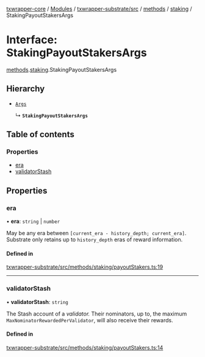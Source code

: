 [txwrapper-core](../README.md) / [Modules](../modules.md) / [txwrapper-substrate/src](../modules/txwrapper_substrate_src.md) / [methods](../modules/txwrapper_substrate_src.methods.md) / [staking](../modules/txwrapper_substrate_src.methods.staking.md) / StakingPayoutStakersArgs

# Interface: StakingPayoutStakersArgs

[methods](../modules/txwrapper_substrate_src.methods.md).[staking](../modules/txwrapper_substrate_src.methods.staking.md).StakingPayoutStakersArgs

## Hierarchy

- [`Args`](../modules/txwrapper_core_src.md#args)

  ↳ **`StakingPayoutStakersArgs`**

## Table of contents

### Properties

- [era](txwrapper_substrate_src.methods.staking.StakingPayoutStakersArgs.md#era)
- [validatorStash](txwrapper_substrate_src.methods.staking.StakingPayoutStakersArgs.md#validatorstash)

## Properties

### era

• **era**: `string` \| `number`

May be any era between `[current_era - history_depth; current_era]`. Substrate only
retains up to `history_depth` eras of reward information.

#### Defined in

[txwrapper-substrate/src/methods/staking/payoutStakers.ts:19](https://github.com/paritytech/txwrapper-core/blob/bb9e677/packages/txwrapper-substrate/src/methods/staking/payoutStakers.ts#L19)

___

### validatorStash

• **validatorStash**: `string`

The Stash account of a _validator._ Their nominators, up to, the maximum
`MaxNominatorRewardedPerValidator`, will also receive their rewards.

#### Defined in

[txwrapper-substrate/src/methods/staking/payoutStakers.ts:14](https://github.com/paritytech/txwrapper-core/blob/bb9e677/packages/txwrapper-substrate/src/methods/staking/payoutStakers.ts#L14)
